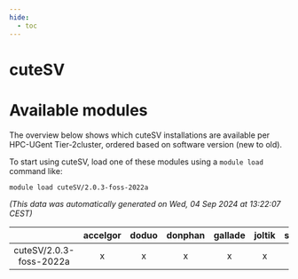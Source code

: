 ```yaml
---
hide:
  - toc
---
```


cuteSV
======

# Available modules


The overview below shows which cuteSV installations are available per HPC-UGent Tier-2cluster, ordered based on software version (new to old).

To start using cuteSV, load one of these modules using a `module load` command like:

```shell
module load cuteSV/2.0.3-foss-2022a
```

*(This data was automatically generated on Wed, 04 Sep 2024 at 13:22:07 CEST)*  

| |accelgor|doduo|donphan|gallade|joltik|shinx|skitty|
| :---: | :---: | :---: | :---: | :---: | :---: | :---: | :---: |
|cuteSV/2.0.3-foss-2022a|x|x|x|x|x|-|x|
